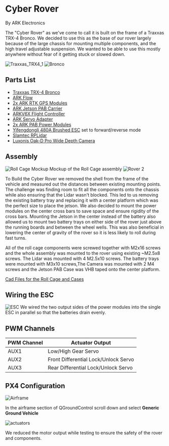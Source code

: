# Cyber Rover

By ARK Electronics

The "Cyber Rover" as we've come to call it is built on the frame of a Traxxas TRX-4 Bronco. We decided to use this as the base of our rover largely because of the large chassis for mounting multiple components, and the high travel adjustable suspension. We wanted to be able to use this mostly anywhere without fear of it getting stuck or slowed down.

![Traxxas_TRX4_1](../../assets/airframes/rover/cyber_rover/cyber_rover_1.jpeg)
![Bronco](../../assets/airframes/rover/cyber_rover/traxxas_trx4_1.jpeg)

## Parts List

- [Traxxas TRX-4 Bronco](https://traxxas.com/products/models/electric/trx-4-bronco)
- [ARK Flow](https://arkelectron.com/product/ark-flow/)
- [2x ARK RTK GPS Modules](https://arkelectron.com/product/ark-rtk-gps/)
- [ARK Jetson PAB Carrier](https://arkelectron.com/product/ark-jetson-pab-carrier/)
- [ARKV6X Flight Controller](https://arkelectron.com/product/arkv6x/)
- [ARK Servo Adapter](https://arkelectron.com/product/servo-adapter/)
- [2x ARK PAB Power Modules](https://arkelectron.com/product/ark-pab-power-module/)
- [Yifengdongli 480A Brushed ESC](https://www.amazon.com/gp/product/B09M7CGLZ8/ref=ppx_yo_dt_b_search_asin_title?ie=UTF8&psc=1) set to forward/reverse mode
- [Slamtec RPLidar](https://www.amazon.com/Slamtec-RPLIDAR-Scanning-Avoidance-Navigation/dp/B07TJW5SXF/ref=sr_1_1_sspa?keywords=rplidar&qid=1692035817&sprefix=RPlidar%2Caps%2C177&sr=8-1-spons&ufe=app_do%3Aamzn1.fos.006c50ae-5d4c-4777-9bc0-4513d670b6bc&sp_csd=d2lkZ2V0TmFtZT1zcF9hdGY&psc=1)
- [Luxonis Oak-D Pro Wide Depth Camera](https://www.amazon.com/Luxonis-Oak-D-Pro-Wide-Robotics-Camera/dp/B0BMM63T5Z/ref=sr_1_2?keywords=oak-d+pro+w&qid=1692035889&sprefix=OAK+d+pro+w%2Caps%2C152&sr=8-2&ufe=app_do%3Aamzn1.fos.2b70bf2b-6730-4ccf-ab97-eb60747b8daf)

## Assembly

![Roll Cage Mockup](../../assets/airframes/rover/cyber_rover/roll_cage_mockup_v4.jpg)
Mockup of the Roll Cage assembly
![Rover 2](../../assets/airframes/rover/cyber_rover/cyber_rover_2.jpeg)

To Build the Cyber Rover we removed the shell from the frame of the vehicle and measured out the distances between existing mounting points. The challenge was finding room to fit all the components onto the chassis while also ensuring that the Lidar wasn't blocked. This led to us removing the existing battery tray and replacing it with a center platform which was the perfect size to place the jetson. We also decided to mount the power modules on the center cross bars to save space and ensure rigidity of the cross bars. Mounting the Jetson in the center instead of the battery also allowed us to mount two battery trays on either side of the rover just above the running boards and between the wheel wells. This was also beneficial in lowering the center of gravity of the rover so it is less likely to roll during fast turns.

All of the roll cage components were screwed together with M2x16 screws and the whole assembly was mounted to the rover using existing ~M2.5x8 screws. The Lidar was mounted with 4 M2.5x10 screws. The battery trays were mounted with M3x10 screws,The Camera was mounted with 2 M4 screws and the Jetson PAB Case was VHB taped onto the center platform.

[Cad Files for the Roll Cage and Cases](../../assets/airframes/rover/cyber_rover/cyber_rover_cad_files.zip)

## Wiring the ESC

![ESC](../../assets/airframes/rover/cyber_rover/esc_cables.jpeg)
We wired the two output sides of the power modules into the single ESC in parallel so that the batteries drain evenly.

## PWM Channels

| PWM Channel | Actuator Output                      |
| ----------- | ------------------------------------ |
| AUX1        | Low/High Gear Servo                  |
| AUX2        | Front Differential Lock/Unlock Servo |
| AUX3        | Rear Differential Lock/Unlock Servo  |

## PX4 Configuration

![Airframe](../../assets/airframes/rover/cyber_rover/airframe.png)

In the airframe section of QGroundControl scroll down and select **Generic Ground Vehicle**

![actuators](../../assets/airframes/rover/cyber_rover/qgc_actuators.png)

We reduced the motor output while testing to ensure the safety of the rover and components.

